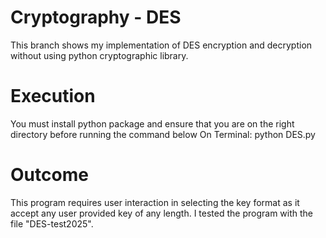 # Cryptography - DES
This branch shows my implementation of DES encryption and decryption without using python cryptographic library. 

# Execution
You must install python package and ensure that you are on the right directory before running the command below
On Terminal: python DES.py

# Outcome
This program requires user interaction in selecting the key format as it accept any user provided key of any length. I tested the program with the file "DES-test2025". 
